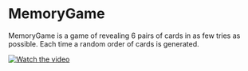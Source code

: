 # MemoryGame
MemoryGame is a game of revealing 6 pairs of cards in as few tries as possible. Each time a random order of cards is generated.


[![Watch the video](https://img.youtube.com/vi/XaNsE1yXZSA/hqdefault.jpg)](https://www.youtube.com/watch?v=XaNsE1yXZSA)

